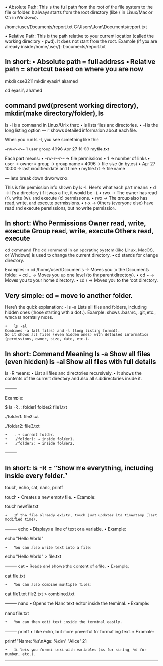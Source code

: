•	Absolute Path:
This is the full path from the root of the file system to the file or folder.
It always starts from the root directory (like / in Linux/Mac or C:\ in Windows).

/home/user/Documents/report.txt
C:\Users\John\Documents\report.txt

•	Relative Path:
This is the path relative to your current location (called the working directory - pwd).
It does not start from the root.
Example (if you are already inside /home/user/):
Documents/report.txt

In short:
	•	Absolute path = full address
	•	Relative path = shortcut based on where you are now
---
mkdir cse3211
mkdir eyasir\ ahamed

cd eyasir\ ahamed

command
pwd(present working directory), mkdir(make directory/folder), ls
---
ls -l is a command in Linux/Unix that:
	•	ls lists files and directories.
	•	-l is the long listing option — it shows detailed information about each file.

When you run ls -l, you see something like this:

-rw-r--r--  1 user group  4096 Apr 27 10:00 myfile.txt

Each part means:
	•	-rw-r--r-- → file permissions
	•	1 → number of links
	•	user → owner
	•	group → group name
	•	4096 → file size (in bytes)
	•	Apr 27 10:00 → last modified date and time
	•	myfile.txt → file name

— let’s break down drwxrwxr-x:

This is file permission info shown by ls -l. Here’s what each part means:
	•	d → It’s a directory (if it was a file, it would be -).
	•	rwx → The owner has read (r), write (w), and execute (x) permissions.
	•	rwx → The group also has read, write, and execute permissions.
	•	r-x → Others (everyone else) have read and execute permissions, but no write permission.

In short:
Who	Permissions
Owner	read, write, execute
Group	read, write, execute
Others	read, execute
---
cd command
The cd command in an operating system (like Linux, MacOS, or Windows) is used to change the current directory.
	•	cd stands for change directory.

Examples:
	•	cd /home/user/Documents → Moves you to the Documents folder.
	•	cd .. → Moves you up one level (to the parent directory).
	•	cd ~ → Moves you to your home directory.
	•	cd / → Moves you to the root directory.

Very simple:
cd = move to another folder.
---
Here’s the quick explanation:
	•	ls -a
	Lists all files and folders, including hidden ones (those starting with a dot .).
	Example: shows .bashrc, .git, etc., which ls normally hides.

	•	ls -al
	Combines -a (all files) and -l (long listing format).
	So it shows all files (even hidden ones) with detailed information (permissions, owner, size, date, etc.).

In short:
Command	Meaning
ls -a	Show all files (even hidden)
ls -al	Show all files with full details
---
ls -R means:
	•	List all files and directories recursively.
	•	It shows the contents of the current directory and also all subdirectories inside it.

⸻

Example:

$ ls -R
.:
folder1  folder2  file1.txt

./folder1:
file2.txt

./folder2:
file3.txt

	•	. → current folder.
	•	./folder1: → inside folder1.
	•	./folder2: → inside folder2.

⸻

In short:
ls -R = “Show me everything, including inside every folder.”
---
touch, echo, cat, nano, printf

touch
	•	Creates a new empty file.
	•	Example:

touch newfile.txt

	•	If the file already exists, touch just updates its timestamp (last modified time).
⸻
echo
	•	Displays a line of text or a variable.
	•	Example:

echo "Hello World"

	•	You can also write text into a file:

echo "Hello World" > file.txt

⸻
cat
	•	Reads and shows the content of a file.
	•	Example:

cat file.txt

	•	You can also combine multiple files:

cat file1.txt file2.txt > combined.txt

⸻
nano
	•	Opens the Nano text editor inside the terminal.
	•	Example:

nano file.txt

	•	You can then edit text inside the terminal easily.

⸻
printf
	•	Like echo, but more powerful for formatting text.
	•	Example:

printf "Name: %s\nAge: %d\n" "Alice" 21

	•	It lets you format text with variables (%s for string, %d for number, etc.).

---